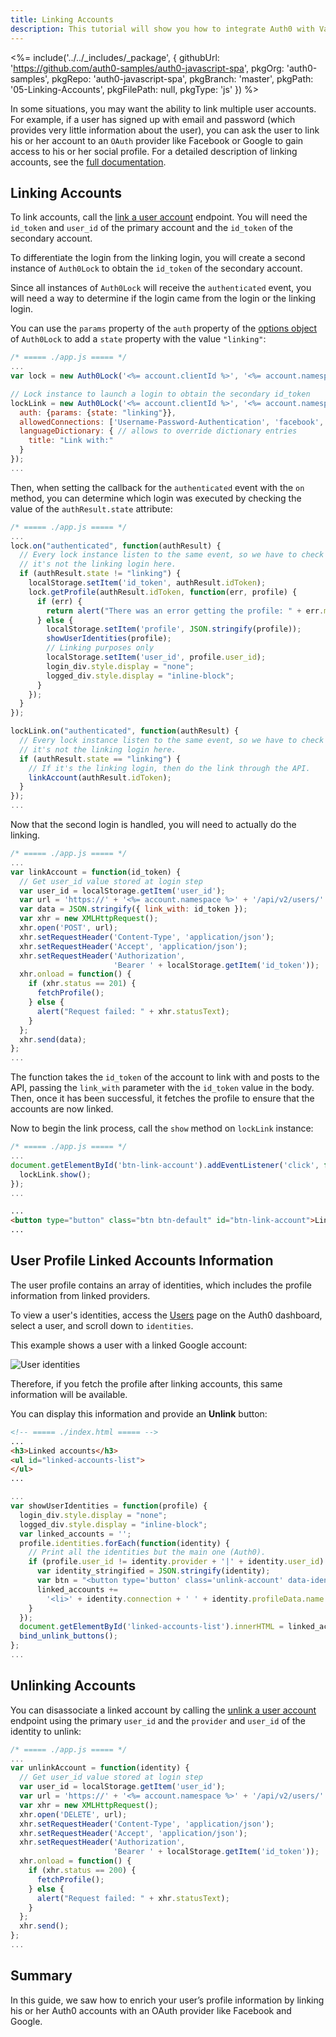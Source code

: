 ```yaml
---
title: Linking Accounts
description: This tutorial will show you how to integrate Auth0 with VanillaJS to link accounts.
---
```


<%= include('../../_includes/_package', {
  githubUrl: 'https://github.com/auth0-samples/auth0-javascript-spa',
  pkgOrg: 'auth0-samples',
  pkgRepo: 'auth0-javascript-spa',
  pkgBranch: 'master',
  pkgPath: '05-Linking-Accounts',
  pkgFilePath: null,
  pkgType: 'js'
}) %>

In some situations, you may want the ability to link multiple user accounts. For example, if a user has signed up with email and password (which provides very little information about the user), you can ask the user to link his or her account to an `OAuth` provider like Facebook or Google to gain access to his or her social profile. For a detailed description of linking accounts, see the [full documentation](https://auth0.com/docs/link-accounts).

## Linking Accounts

To link accounts, call the [link a user account](/api/management/v2#!/Users/post_identities) endpoint. You will need the `id_token` and `user_id` of the primary account and the `id_token` of the secondary account.

To differentiate the login from the linking login, you will create a second instance of `Auth0Lock` to obtain the `id_token` of the secondary account.

Since all instances of `Auth0Lock` will receive the `authenticated` event, you will need a way to determine if the login came from the login or the linking login.

You can use the `params` property of the `auth` property of the [options object](https://github.com/auth0/lock#authentication-options) of `Auth0Lock` to add a `state` property with the value `"linking"`:

```javascript
/* ===== ./app.js ===== */
...
var lock = new Auth0Lock('<%= account.clientId %>', '<%= account.namespace %>');

// Lock instance to launch a login to obtain the secondary id_token
lockLink = new Auth0Lock('<%= account.clientId %>', '<%= account.namespace %>', {
  auth: {params: {state: "linking"}},
  allowedConnections: ['Username-Password-Authentication', 'facebook', 'google-oauth2'],
  languageDictionary: { // allows to override dictionary entries
    title: "Link with:"
  }
});
...
```

Then, when setting the callback for the `authenticated` event with the `on` method, you can determine which login was executed by checking the value of the `authResult.state` attribute:

```javascript
/* ===== ./app.js ===== */
...
lock.on("authenticated", function(authResult) {
  // Every lock instance listen to the same event, so we have to check if
  // it's not the linking login here.
  if (authResult.state != "linking") {
    localStorage.setItem('id_token', authResult.idToken);
    lock.getProfile(authResult.idToken, function(err, profile) {
      if (err) {
        return alert("There was an error getting the profile: " + err.message);
      } else {
        localStorage.setItem('profile', JSON.stringify(profile));
        showUserIdentities(profile);
        // Linking purposes only
        localStorage.setItem('user_id', profile.user_id);
        login_div.style.display = "none";
        logged_div.style.display = "inline-block";
      }
    });
  }
});

lockLink.on("authenticated", function(authResult) {
  // Every lock instance listen to the same event, so we have to check if
  // it's not the linking login here.
  if (authResult.state == "linking") {
    // If it's the linking login, then do the link through the API.
    linkAccount(authResult.idToken);
  }
});
...
```

Now that the second login is handled, you will need to actually do the linking.

```javascript
/* ===== ./app.js ===== */
...
var linkAccount = function(id_token) {
  // Get user_id value stored at login step
  var user_id = localStorage.getItem('user_id');
  var url = 'https://' + '<%= account.namespace %>' + '/api/v2/users/' + user_id + '/identities';
  var data = JSON.stringify({ link_with: id_token });
  var xhr = new XMLHttpRequest();
  xhr.open('POST', url);
  xhr.setRequestHeader('Content-Type', 'application/json');
  xhr.setRequestHeader('Accept', 'application/json');
  xhr.setRequestHeader('Authorization',
                       'Bearer ' + localStorage.getItem('id_token'));
  xhr.onload = function() {
    if (xhr.status == 201) {
      fetchProfile();
    } else {
      alert("Request failed: " + xhr.statusText);
    }
  };
  xhr.send(data);
};
...
```

The function takes the `id_token` of the account to link with and posts to the API, passing the `link_with` parameter with the `id_token` value in the body. Then, once it has been successful, it fetches the profile to ensure that the accounts are now linked.

Now to begin the link process, call the `show` method on `lockLink` instance:

```javascript
/* ===== ./app.js ===== */
...
document.getElementById('btn-link-account').addEventListener('click', function() {
  lockLink.show();
});
...
```

```html
...
<button type="button" class="btn btn-default" id="btn-link-account">Link Account</button>
...
```

## User Profile Linked Accounts Information

The user profile contains an array of identities, which includes the profile information from linked providers.

To view a user's identities, access the [Users](${manage_url}/#/users) page on the Auth0 dashboard, select a user, and scroll down to `identities`.

This example shows a user with a linked Google account:

![User identities](/media/articles/users/user-identities-linked.png)

Therefore, if you fetch the profile after linking accounts, this same information will be available.

You can display this information and provide an **Unlink** button:

```html
<!-- ===== ./index.html ===== -->
...
<h3>Linked accounts</h3>
<ul id="linked-accounts-list">
</ul>
...
```

```javascript
...
var showUserIdentities = function(profile) {
  login_div.style.display = "none";
  logged_div.style.display = "inline-block";
  var linked_accounts = '';
  profile.identities.forEach(function(identity) {
    // Print all the identities but the main one (Auth0).
    if (profile.user_id != identity.provider + '|' + identity.user_id) {
      var identity_stringified = JSON.stringify(identity);
      var btn = "<button type='button' class='unlink-account' data-identity='" + identity_stringified + "'>Unlink</button>";
      linked_accounts +=
        '<li>' + identity.connection + ' ' + identity.profileData.name + ' ' + btn + '</li>';
    }
  });
  document.getElementById('linked-accounts-list').innerHTML = linked_accounts;
  bind_unlink_buttons();
};
...
```

## Unlinking Accounts

You can disassociate a linked account by calling the [unlink a user account](/api/management/v2#!/Users/delete_provider_by_user_id) endpoint using the primary `user_id` and the `provider` and `user_id` of the identity to unlink:

```javascript
/* ===== ./app.js ===== */
...
var unlinkAccount = function(identity) {
  // Get user_id value stored at login step
  var user_id = localStorage.getItem('user_id');
  var url = 'https://' + '<%= account.namespace %>' + '/api/v2/users/' + user_id + '/identities/' + identity.provider + '/' + identity.user_id;
  var xhr = new XMLHttpRequest();
  xhr.open('DELETE', url);
  xhr.setRequestHeader('Content-Type', 'application/json');
  xhr.setRequestHeader('Accept', 'application/json');
  xhr.setRequestHeader('Authorization',
                       'Bearer ' + localStorage.getItem('id_token'));
  xhr.onload = function() {
    if (xhr.status == 200) {
      fetchProfile();
    } else {
      alert("Request failed: " + xhr.statusText);
    }
  };
  xhr.send();
};
...
```

## Summary

In this guide, we saw how to enrich your user’s profile information by linking his or her Auth0 accounts with an OAuth provider like Facebook and Google.
